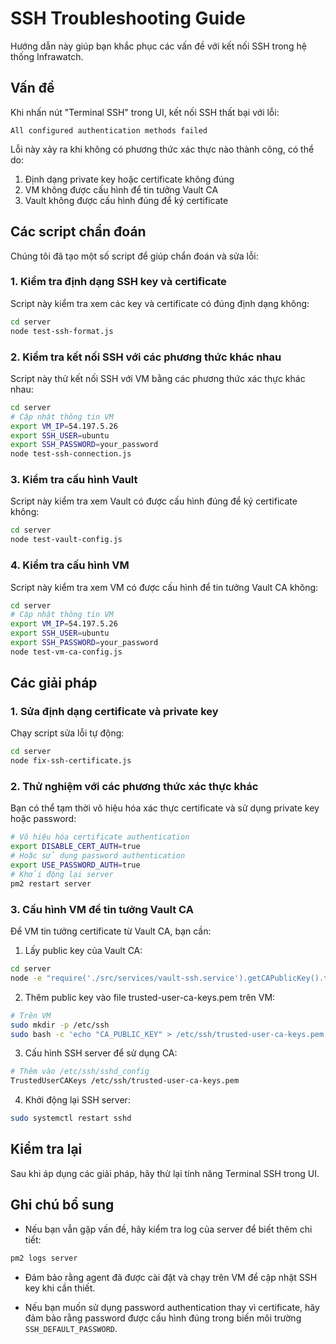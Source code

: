 # SSH Troubleshooting Guide

Hướng dẫn này giúp bạn khắc phục các vấn đề với kết nối SSH trong hệ thống Infrawatch.

## Vấn đề

Khi nhấn nút "Terminal SSH" trong UI, kết nối SSH thất bại với lỗi:
```
All configured authentication methods failed
```

Lỗi này xảy ra khi không có phương thức xác thực nào thành công, có thể do:
1. Định dạng private key hoặc certificate không đúng
2. VM không được cấu hình để tin tưởng Vault CA
3. Vault không được cấu hình đúng để ký certificate

## Các script chẩn đoán

Chúng tôi đã tạo một số script để giúp chẩn đoán và sửa lỗi:

### 1. Kiểm tra định dạng SSH key và certificate

Script này kiểm tra xem các key và certificate có đúng định dạng không:

```bash
cd server
node test-ssh-format.js
```

### 2. Kiểm tra kết nối SSH với các phương thức khác nhau

Script này thử kết nối SSH với VM bằng các phương thức xác thực khác nhau:

```bash
cd server
# Cập nhật thông tin VM
export VM_IP=54.197.5.26
export SSH_USER=ubuntu
export SSH_PASSWORD=your_password
node test-ssh-connection.js
```

### 3. Kiểm tra cấu hình Vault

Script này kiểm tra xem Vault có được cấu hình đúng để ký certificate không:

```bash
cd server
node test-vault-config.js
```

### 4. Kiểm tra cấu hình VM

Script này kiểm tra xem VM có được cấu hình để tin tưởng Vault CA không:

```bash
cd server
# Cập nhật thông tin VM
export VM_IP=54.197.5.26
export SSH_USER=ubuntu
export SSH_PASSWORD=your_password
node test-vm-ca-config.js
```

## Các giải pháp

### 1. Sửa định dạng certificate và private key

Chạy script sửa lỗi tự động:

```bash
cd server
node fix-ssh-certificate.js
```

### 2. Thử nghiệm với các phương thức xác thực khác

Bạn có thể tạm thời vô hiệu hóa xác thực certificate và sử dụng private key hoặc password:

```bash
# Vô hiệu hóa certificate authentication
export DISABLE_CERT_AUTH=true
# Hoặc sử dụng password authentication
export USE_PASSWORD_AUTH=true
# Khởi động lại server
pm2 restart server
```

### 3. Cấu hình VM để tin tưởng Vault CA

Để VM tin tưởng certificate từ Vault CA, bạn cần:

1. Lấy public key của Vault CA:
```bash
cd server
node -e "require('./src/services/vault-ssh.service').getCAPublicKey().then(key => console.log(key))"
```

2. Thêm public key vào file trusted-user-ca-keys.pem trên VM:
```bash
# Trên VM
sudo mkdir -p /etc/ssh
sudo bash -c 'echo "CA_PUBLIC_KEY" > /etc/ssh/trusted-user-ca-keys.pem'
```

3. Cấu hình SSH server để sử dụng CA:
```bash
# Thêm vào /etc/ssh/sshd_config
TrustedUserCAKeys /etc/ssh/trusted-user-ca-keys.pem
```

4. Khởi động lại SSH server:
```bash
sudo systemctl restart sshd
```

## Kiểm tra lại

Sau khi áp dụng các giải pháp, hãy thử lại tính năng Terminal SSH trong UI.

## Ghi chú bổ sung

- Nếu bạn vẫn gặp vấn đề, hãy kiểm tra log của server để biết thêm chi tiết:
```bash
pm2 logs server
```

- Đảm bảo rằng agent đã được cài đặt và chạy trên VM để cập nhật SSH key khi cần thiết.

- Nếu bạn muốn sử dụng password authentication thay vì certificate, hãy đảm bảo rằng password được cấu hình đúng trong biến môi trường `SSH_DEFAULT_PASSWORD`.
